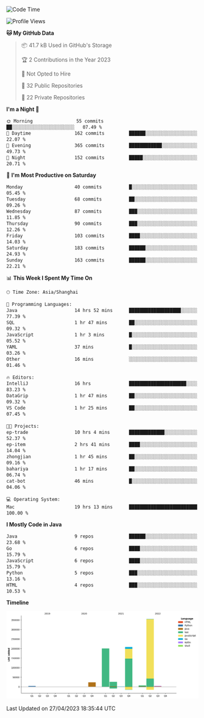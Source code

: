 <!--START_SECTION:waka-->
![Code Time](http://img.shields.io/badge/Code%20Time-1%2C768%20hrs%2039%20mins-blue)

![Profile Views](http://img.shields.io/badge/Profile%20Views-5-blue)

**🐱 My GitHub Data** 

> 📦 41.7 kB Used in GitHub's Storage 
 > 
> 🏆 2 Contributions in the Year 2023
 > 
> 🚫 Not Opted to Hire
 > 
> 📜 32 Public Repositories 
 > 
> 🔑 22 Private Repositories 
 > 
**I'm a Night 🦉** 

```text
🌞 Morning                55 commits          ██░░░░░░░░░░░░░░░░░░░░░░░   07.49 % 
🌆 Daytime                162 commits         ██████░░░░░░░░░░░░░░░░░░░   22.07 % 
🌃 Evening                365 commits         ████████████░░░░░░░░░░░░░   49.73 % 
🌙 Night                  152 commits         █████░░░░░░░░░░░░░░░░░░░░   20.71 % 
```
📅 **I'm Most Productive on Saturday** 

```text
Monday                   40 commits          █░░░░░░░░░░░░░░░░░░░░░░░░   05.45 % 
Tuesday                  68 commits          ██░░░░░░░░░░░░░░░░░░░░░░░   09.26 % 
Wednesday                87 commits          ███░░░░░░░░░░░░░░░░░░░░░░   11.85 % 
Thursday                 90 commits          ███░░░░░░░░░░░░░░░░░░░░░░   12.26 % 
Friday                   103 commits         ████░░░░░░░░░░░░░░░░░░░░░   14.03 % 
Saturday                 183 commits         ██████░░░░░░░░░░░░░░░░░░░   24.93 % 
Sunday                   163 commits         ██████░░░░░░░░░░░░░░░░░░░   22.21 % 
```


📊 **This Week I Spent My Time On** 

```text
🕑︎ Time Zone: Asia/Shanghai

💬 Programming Languages: 
Java                     14 hrs 52 mins      ███████████████████░░░░░░   77.39 % 
SQL                      1 hr 47 mins        ██░░░░░░░░░░░░░░░░░░░░░░░   09.32 % 
JavaScript               1 hr 3 mins         █░░░░░░░░░░░░░░░░░░░░░░░░   05.52 % 
YAML                     37 mins             █░░░░░░░░░░░░░░░░░░░░░░░░   03.26 % 
Other                    16 mins             ░░░░░░░░░░░░░░░░░░░░░░░░░   01.46 % 

🔥 Editors: 
IntelliJ                 16 hrs              █████████████████████░░░░   83.23 % 
DataGrip                 1 hr 47 mins        ██░░░░░░░░░░░░░░░░░░░░░░░   09.32 % 
VS Code                  1 hr 25 mins        ██░░░░░░░░░░░░░░░░░░░░░░░   07.45 % 

🐱‍💻 Projects: 
ep-trade                 10 hrs 4 mins       █████████████░░░░░░░░░░░░   52.37 % 
ep-item                  2 hrs 41 mins       ████░░░░░░░░░░░░░░░░░░░░░   14.04 % 
zhongjian                1 hr 45 mins        ██░░░░░░░░░░░░░░░░░░░░░░░   09.16 % 
bahariya                 1 hr 17 mins        ██░░░░░░░░░░░░░░░░░░░░░░░   06.74 % 
cat-bot                  46 mins             █░░░░░░░░░░░░░░░░░░░░░░░░   04.06 % 

💻 Operating System: 
Mac                      19 hrs 13 mins      █████████████████████████   100.00 % 
```

**I Mostly Code in Java** 

```text
Java                     9 repos             ██████░░░░░░░░░░░░░░░░░░░   23.68 % 
Go                       6 repos             ████░░░░░░░░░░░░░░░░░░░░░   15.79 % 
JavaScript               6 repos             ████░░░░░░░░░░░░░░░░░░░░░   15.79 % 
Python                   5 repos             ███░░░░░░░░░░░░░░░░░░░░░░   13.16 % 
HTML                     4 repos             ███░░░░░░░░░░░░░░░░░░░░░░   10.53 % 
```



**Timeline**

![Lines of Code chart](https://raw.githubusercontent.com/youtiaoguagua/youtiaoguagua/master/assets/bar_graph.png)


 Last Updated on 27/04/2023 18:35:44 UTC
<!--END_SECTION:waka-->